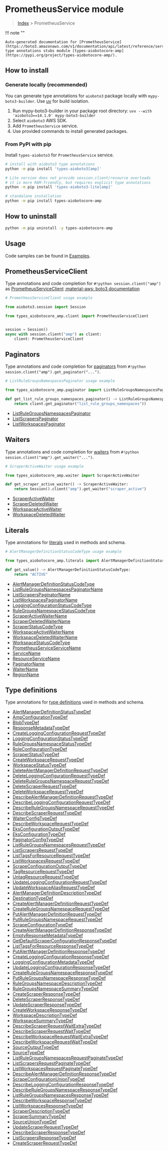 # PrometheusService module

> [Index](../README.md) > PrometheusService


!!! note ""

    Auto-generated documentation for [PrometheusService](https://boto3.amazonaws.com/v1/documentation/api/latest/reference/services/amp.html#prometheusservice)
    type annotations stubs module [types-aiobotocore-amp](https://pypi.org/project/types-aiobotocore-amp/).

## How to install

### Generate locally (recommended)

You can generate type annotations for `aioboto3` package locally with `mypy-boto3-builder`.
Use [uv](https://docs.astral.sh/uv/getting-started/installation/) for build isolation.

1. Run mypy-boto3-builder in your package root directory: `uvx --with 'aioboto3==14.1.0' mypy-boto3-builder`
1. Select `aioboto3` AWS SDK.
1. Add `PrometheusService` service.
1. Use provided commands to install generated packages.



### From PyPI with pip

Install `types-aioboto3` for `PrometheusService` service.

```bash
# install with aioboto3 type annotations
python -m pip install 'types-aioboto3[amp]'

# Lite version does not provide session.client/resource overloads
# it is more RAM-friendly, but requires explicit type annotations
python -m pip install 'types-aioboto3-lite[amp]'

# standalone installation
python -m pip install types-aiobotocore-amp
```



## How to uninstall

```bash
python -m pip uninstall -y types-aiobotocore-amp
```

## Usage

Code samples can be found in [Examples](./usage.md).

## PrometheusServiceClient

Type annotations and code completion for  `#!python session.client("amp")` as [PrometheusServiceClient](./client.md)
[:material-aws: boto3 documentation](https://boto3.amazonaws.com/v1/documentation/api/latest/reference/services/amp.html#PrometheusService.Client)

```python
# PrometheusServiceClient usage example

from aioboto3.session import Session

from types_aiobotocore_amp.client import PrometheusServiceClient


session = Session()
async with session.client("amp") as client:
    client: PrometheusServiceClient
```


## Paginators

Type annotations and code completion for
[paginators](./paginators.md)
from `#!python session.client("amp").get_paginator("...")`.

```python
# ListRuleGroupsNamespacesPaginator usage example

from types_aiobotocore_amp.paginator import ListRuleGroupsNamespacesPaginator

def get_list_rule_groups_namespaces_paginator() -> ListRuleGroupsNamespacesPaginator:
    return client.get_paginator("list_rule_groups_namespaces"))
```

- [ListRuleGroupsNamespacesPaginator](./paginators.md#listrulegroupsnamespacespaginator)
- [ListScrapersPaginator](./paginators.md#listscraperspaginator)
- [ListWorkspacesPaginator](./paginators.md#listworkspacespaginator)




## Waiters

Type annotations and code completion for
[waiters](./waiters.md)
from `#!python session.client("amp").get_waiter("...")`.

```python
# ScraperActiveWaiter usage example

from types_aiobotocore_amp.waiter import ScraperActiveWaiter

def get_scraper_active_waiter() -> ScraperActiveWaiter:
    return Session().client("amp").get_waiter("scraper_active")
```

- [ScraperActiveWaiter](./waiters.md#scraperactivewaiter)
- [ScraperDeletedWaiter](./waiters.md#scraperdeletedwaiter)
- [WorkspaceActiveWaiter](./waiters.md#workspaceactivewaiter)
- [WorkspaceDeletedWaiter](./waiters.md#workspacedeletedwaiter)






## Literals

Type annotations for [literals](./literals.md) used in methods and schema.

```python
# AlertManagerDefinitionStatusCodeType usage example

from types_aiobotocore_amp.literals import AlertManagerDefinitionStatusCodeType

def get_value() -> AlertManagerDefinitionStatusCodeType:
    return "ACTIVE"
```

- [AlertManagerDefinitionStatusCodeType](./literals.md#alertmanagerdefinitionstatuscodetype)
- [ListRuleGroupsNamespacesPaginatorName](./literals.md#listrulegroupsnamespacespaginatorname)
- [ListScrapersPaginatorName](./literals.md#listscraperspaginatorname)
- [ListWorkspacesPaginatorName](./literals.md#listworkspacespaginatorname)
- [LoggingConfigurationStatusCodeType](./literals.md#loggingconfigurationstatuscodetype)
- [RuleGroupsNamespaceStatusCodeType](./literals.md#rulegroupsnamespacestatuscodetype)
- [ScraperActiveWaiterName](./literals.md#scraperactivewaitername)
- [ScraperDeletedWaiterName](./literals.md#scraperdeletedwaitername)
- [ScraperStatusCodeType](./literals.md#scraperstatuscodetype)
- [WorkspaceActiveWaiterName](./literals.md#workspaceactivewaitername)
- [WorkspaceDeletedWaiterName](./literals.md#workspacedeletedwaitername)
- [WorkspaceStatusCodeType](./literals.md#workspacestatuscodetype)
- [PrometheusServiceServiceName](./literals.md#prometheusserviceservicename)
- [ServiceName](./literals.md#servicename)
- [ResourceServiceName](./literals.md#resourceservicename)
- [PaginatorName](./literals.md#paginatorname)
- [WaiterName](./literals.md#waitername)
- [RegionName](./literals.md#regionname)




## Type definitions

Type annotations for [type definitions](./type_defs.md) used in methods and schema.

- [AlertManagerDefinitionStatusTypeDef](./type_defs.md#alertmanagerdefinitionstatustypedef)
- [AmpConfigurationTypeDef](./type_defs.md#ampconfigurationtypedef)
- [BlobTypeDef](./type_defs.md#blobtypedef)
- [ResponseMetadataTypeDef](./type_defs.md#responsemetadatatypedef)
- [CreateLoggingConfigurationRequestTypeDef](./type_defs.md#createloggingconfigurationrequesttypedef)
- [LoggingConfigurationStatusTypeDef](./type_defs.md#loggingconfigurationstatustypedef)
- [RuleGroupsNamespaceStatusTypeDef](./type_defs.md#rulegroupsnamespacestatustypedef)
- [RoleConfigurationTypeDef](./type_defs.md#roleconfigurationtypedef)
- [ScraperStatusTypeDef](./type_defs.md#scraperstatustypedef)
- [CreateWorkspaceRequestTypeDef](./type_defs.md#createworkspacerequesttypedef)
- [WorkspaceStatusTypeDef](./type_defs.md#workspacestatustypedef)
- [DeleteAlertManagerDefinitionRequestTypeDef](./type_defs.md#deletealertmanagerdefinitionrequesttypedef)
- [DeleteLoggingConfigurationRequestTypeDef](./type_defs.md#deleteloggingconfigurationrequesttypedef)
- [DeleteRuleGroupsNamespaceRequestTypeDef](./type_defs.md#deleterulegroupsnamespacerequesttypedef)
- [DeleteScraperRequestTypeDef](./type_defs.md#deletescraperrequesttypedef)
- [DeleteWorkspaceRequestTypeDef](./type_defs.md#deleteworkspacerequesttypedef)
- [DescribeAlertManagerDefinitionRequestTypeDef](./type_defs.md#describealertmanagerdefinitionrequesttypedef)
- [DescribeLoggingConfigurationRequestTypeDef](./type_defs.md#describeloggingconfigurationrequesttypedef)
- [DescribeRuleGroupsNamespaceRequestTypeDef](./type_defs.md#describerulegroupsnamespacerequesttypedef)
- [DescribeScraperRequestTypeDef](./type_defs.md#describescraperrequesttypedef)
- [WaiterConfigTypeDef](./type_defs.md#waiterconfigtypedef)
- [DescribeWorkspaceRequestTypeDef](./type_defs.md#describeworkspacerequesttypedef)
- [EksConfigurationOutputTypeDef](./type_defs.md#eksconfigurationoutputtypedef)
- [EksConfigurationTypeDef](./type_defs.md#eksconfigurationtypedef)
- [PaginatorConfigTypeDef](./type_defs.md#paginatorconfigtypedef)
- [ListRuleGroupsNamespacesRequestTypeDef](./type_defs.md#listrulegroupsnamespacesrequesttypedef)
- [ListScrapersRequestTypeDef](./type_defs.md#listscrapersrequesttypedef)
- [ListTagsForResourceRequestTypeDef](./type_defs.md#listtagsforresourcerequesttypedef)
- [ListWorkspacesRequestTypeDef](./type_defs.md#listworkspacesrequesttypedef)
- [ScrapeConfigurationOutputTypeDef](./type_defs.md#scrapeconfigurationoutputtypedef)
- [TagResourceRequestTypeDef](./type_defs.md#tagresourcerequesttypedef)
- [UntagResourceRequestTypeDef](./type_defs.md#untagresourcerequesttypedef)
- [UpdateLoggingConfigurationRequestTypeDef](./type_defs.md#updateloggingconfigurationrequesttypedef)
- [UpdateWorkspaceAliasRequestTypeDef](./type_defs.md#updateworkspacealiasrequesttypedef)
- [AlertManagerDefinitionDescriptionTypeDef](./type_defs.md#alertmanagerdefinitiondescriptiontypedef)
- [DestinationTypeDef](./type_defs.md#destinationtypedef)
- [CreateAlertManagerDefinitionRequestTypeDef](./type_defs.md#createalertmanagerdefinitionrequesttypedef)
- [CreateRuleGroupsNamespaceRequestTypeDef](./type_defs.md#createrulegroupsnamespacerequesttypedef)
- [PutAlertManagerDefinitionRequestTypeDef](./type_defs.md#putalertmanagerdefinitionrequesttypedef)
- [PutRuleGroupsNamespaceRequestTypeDef](./type_defs.md#putrulegroupsnamespacerequesttypedef)
- [ScrapeConfigurationTypeDef](./type_defs.md#scrapeconfigurationtypedef)
- [CreateAlertManagerDefinitionResponseTypeDef](./type_defs.md#createalertmanagerdefinitionresponsetypedef)
- [EmptyResponseMetadataTypeDef](./type_defs.md#emptyresponsemetadatatypedef)
- [GetDefaultScraperConfigurationResponseTypeDef](./type_defs.md#getdefaultscraperconfigurationresponsetypedef)
- [ListTagsForResourceResponseTypeDef](./type_defs.md#listtagsforresourceresponsetypedef)
- [PutAlertManagerDefinitionResponseTypeDef](./type_defs.md#putalertmanagerdefinitionresponsetypedef)
- [CreateLoggingConfigurationResponseTypeDef](./type_defs.md#createloggingconfigurationresponsetypedef)
- [LoggingConfigurationMetadataTypeDef](./type_defs.md#loggingconfigurationmetadatatypedef)
- [UpdateLoggingConfigurationResponseTypeDef](./type_defs.md#updateloggingconfigurationresponsetypedef)
- [CreateRuleGroupsNamespaceResponseTypeDef](./type_defs.md#createrulegroupsnamespaceresponsetypedef)
- [PutRuleGroupsNamespaceResponseTypeDef](./type_defs.md#putrulegroupsnamespaceresponsetypedef)
- [RuleGroupsNamespaceDescriptionTypeDef](./type_defs.md#rulegroupsnamespacedescriptiontypedef)
- [RuleGroupsNamespaceSummaryTypeDef](./type_defs.md#rulegroupsnamespacesummarytypedef)
- [CreateScraperResponseTypeDef](./type_defs.md#createscraperresponsetypedef)
- [DeleteScraperResponseTypeDef](./type_defs.md#deletescraperresponsetypedef)
- [UpdateScraperResponseTypeDef](./type_defs.md#updatescraperresponsetypedef)
- [CreateWorkspaceResponseTypeDef](./type_defs.md#createworkspaceresponsetypedef)
- [WorkspaceDescriptionTypeDef](./type_defs.md#workspacedescriptiontypedef)
- [WorkspaceSummaryTypeDef](./type_defs.md#workspacesummarytypedef)
- [DescribeScraperRequestWaitExtraTypeDef](./type_defs.md#describescraperrequestwaitextratypedef)
- [DescribeScraperRequestWaitTypeDef](./type_defs.md#describescraperrequestwaittypedef)
- [DescribeWorkspaceRequestWaitExtraTypeDef](./type_defs.md#describeworkspacerequestwaitextratypedef)
- [DescribeWorkspaceRequestWaitTypeDef](./type_defs.md#describeworkspacerequestwaittypedef)
- [SourceOutputTypeDef](./type_defs.md#sourceoutputtypedef)
- [SourceTypeDef](./type_defs.md#sourcetypedef)
- [ListRuleGroupsNamespacesRequestPaginateTypeDef](./type_defs.md#listrulegroupsnamespacesrequestpaginatetypedef)
- [ListScrapersRequestPaginateTypeDef](./type_defs.md#listscrapersrequestpaginatetypedef)
- [ListWorkspacesRequestPaginateTypeDef](./type_defs.md#listworkspacesrequestpaginatetypedef)
- [DescribeAlertManagerDefinitionResponseTypeDef](./type_defs.md#describealertmanagerdefinitionresponsetypedef)
- [ScrapeConfigurationUnionTypeDef](./type_defs.md#scrapeconfigurationuniontypedef)
- [DescribeLoggingConfigurationResponseTypeDef](./type_defs.md#describeloggingconfigurationresponsetypedef)
- [DescribeRuleGroupsNamespaceResponseTypeDef](./type_defs.md#describerulegroupsnamespaceresponsetypedef)
- [ListRuleGroupsNamespacesResponseTypeDef](./type_defs.md#listrulegroupsnamespacesresponsetypedef)
- [DescribeWorkspaceResponseTypeDef](./type_defs.md#describeworkspaceresponsetypedef)
- [ListWorkspacesResponseTypeDef](./type_defs.md#listworkspacesresponsetypedef)
- [ScraperDescriptionTypeDef](./type_defs.md#scraperdescriptiontypedef)
- [ScraperSummaryTypeDef](./type_defs.md#scrapersummarytypedef)
- [SourceUnionTypeDef](./type_defs.md#sourceuniontypedef)
- [UpdateScraperRequestTypeDef](./type_defs.md#updatescraperrequesttypedef)
- [DescribeScraperResponseTypeDef](./type_defs.md#describescraperresponsetypedef)
- [ListScrapersResponseTypeDef](./type_defs.md#listscrapersresponsetypedef)
- [CreateScraperRequestTypeDef](./type_defs.md#createscraperrequesttypedef)

